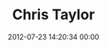 ---
title: "Chris Taylor"
date: 2012-07-23 14:20:34 00:00
permalink: /christaylorgemi
twitter: "ChrisTaylorGEMi"
likes: [1108]
id: 1245
gravatar: "http://www.gravatar.com/avatar/bdce97ac5630ac66450d488f6a91accc"
---